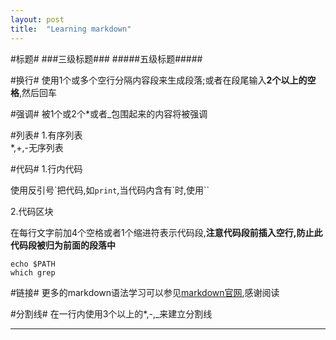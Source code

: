 ```yaml
---
layout: post 
title:  "Learning markdown"
---
```


#标题#
###三级标题###
#####五级标题#####

#换行#
使用1个或多个空行分隔内容段来生成段落;或者在段尾输入**2个以上的空格**,然后回车

#强调#
被1个或2个\*或者\_包围起来的内容将被强调

#列表#
1\.有序列表    
\*,+,-无序列表

#代码#
1.行内代码

使用反引号\`把代码,如`print`,当代码内含有\`时,使用\`\`

2.代码区块

在每行文字前加4个空格或者1个缩进符表示代码段,**注意代码段前插入空行,防止此代码段被归为前面的段落中**

    echo $PATH
    which grep

#链接#
更多的markdown语法学习可以参见[markdown官网][office site],感谢阅读

#分割线#
在一行内使用3个以上的\*,-,\_来建立分割线

[office site]:    http://daringfireball.net/projects/markdown/syntax 
****
